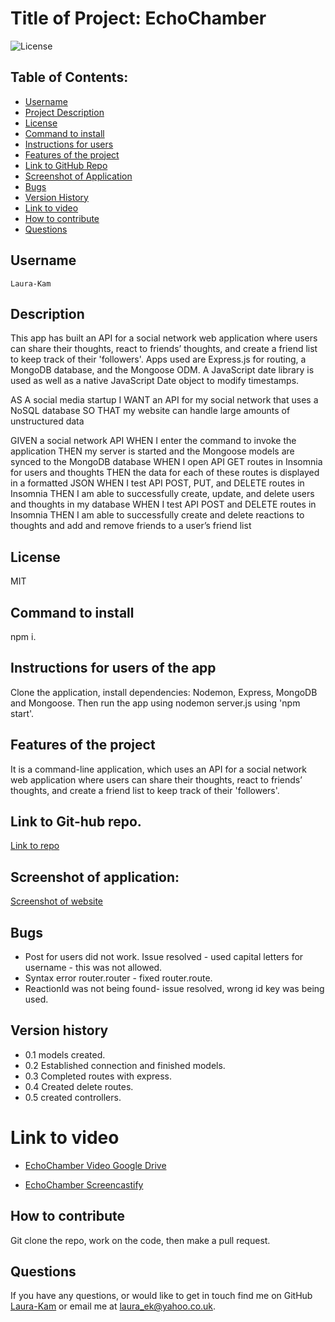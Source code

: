 # Title of Project: EchoChamber

![License](https://img.shields.io/badge/license-MIT-blue.svg)

## Table of Contents:

- [Username](#username)
- [Project Description](#description)
- [License](#license)
- [Command to install](#command-to-install)
- [Instructions for users](#instructions-for-users-of-the-app)
- [Features of the project](#features-of-the-project)
- [Link to GitHub Repo](#Link-to-Git-hub-repo.)
- [Screenshot of Application](#Screenshot-of-Application)
- [Bugs](#bugs)
- [Version History](#Version-history)
- [Link to video](#Link-to-video)
- [How to contribute](#how-to-contribute)
- [Questions](#questions)

## Username

    Laura-Kam

## Description

This app has built an API for a social network web application where users can share their thoughts, react to friends’ thoughts, and create a friend list to keep track of their 'followers'. Apps used are Express.js for routing, a MongoDB database, and the Mongoose ODM. A JavaScript date library is used as well as a native JavaScript Date object to modify timestamps.

AS A social media startup
I WANT an API for my social network that uses a NoSQL database
SO THAT my website can handle large amounts of unstructured data

GIVEN a social network API
WHEN I enter the command to invoke the application
THEN my server is started and the Mongoose models are synced to the MongoDB database
WHEN I open API GET routes in Insomnia for users and thoughts
THEN the data for each of these routes is displayed in a formatted JSON
WHEN I test API POST, PUT, and DELETE routes in Insomnia
THEN I am able to successfully create, update, and delete users and thoughts in my database
WHEN I test API POST and DELETE routes in Insomnia
THEN I am able to successfully create and delete reactions to thoughts and add and remove friends to a user’s friend list

## License

MIT

## Command to install

npm i.

## Instructions for users of the app

Clone the application, install dependencies: Nodemon, Express, MongoDB and Mongoose. Then run the app using nodemon server.js using 'npm start'.

## Features of the project

It is a command-line application, which uses an API for a social network web application where users can share their thoughts, react to friends’ thoughts, and create a friend list to keep track of their 'followers'.

## Link to Git-hub repo.

[Link to repo](https://github.com/Laura-Kam/EchoChamber/)

## Screenshot of application:

[Screenshot of website](https://github.com/Laura-Kam/EchoChamber/issues/1#issue-1437389159)

## Bugs

- Post for users did not work. Issue resolved - used capital letters for username - this was not allowed.
- Syntax error router.router - fixed router.route.
- ReactionId was not being found- issue resolved, wrong id key was being used.

## Version history

- 0.1 models created.
- 0.2 Established connection and finished models.
- 0.3 Completed routes with express.
- 0.4 Created delete routes.
- 0.5 created controllers.

# Link to video

- [EchoChamber Video Google Drive](https://drive.google.com/file/d/1LfQB0In41m-Y6bdQfYOsYOGHTE7bVNL-/view)

- [EchoChamber Screencastify](https://watch.screencastify.com/v/8j1t8SawFdbpT6eB2XDT)

## How to contribute

Git clone the repo, work on the code, then make a pull request.

## Questions

If you have any questions, or would like to get in touch find me on GitHub [Laura-Kam](https://github.com/Laura-Kam)
or email me at laura_ek@yahoo.co.uk.
